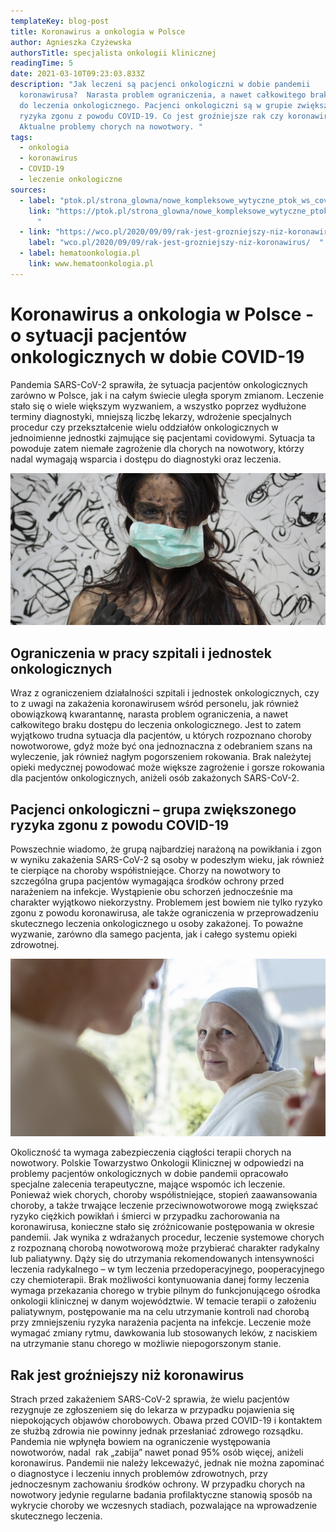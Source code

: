 ```yaml
---
templateKey: blog-post
title: Koronawirus a onkologia w Polsce
author: Agnieszka Czyżewska
authorsTitle: specjalista onkologii klinicznej
readingTime: 5
date: 2021-03-10T09:23:03.833Z
description: "Jak leczeni są pacjenci onkologiczni w dobie pandemii
  koronawirusa?  Narasta problem ograniczenia, a nawet całkowitego braku dostępu
  do leczenia onkologicznego. Pacjenci onkologiczni są w grupie zwiększonego
  ryzyka zgonu z powodu COVID-19. Co jest groźniejsze rak czy koronawirus?
  Aktualne problemy chorych na nowotwory. "
tags:
  - onkologia
  - koronawirus
  - COVID-19
  - leczenie onkologiczne
sources:
  - label: "ptok.pl/strona_glowna/nowe_kompleksowe_wytyczne_ptok_ws_covid_19  "
    link: "https://ptok.pl/strona_glowna/nowe_kompleksowe_wytyczne_ptok_ws_covid_19  \
      "
  - link: "https://wco.pl/2020/09/09/rak-jest-grozniejszy-niz-koronawirus/  "
    label: "wco.pl/2020/09/09/rak-jest-grozniejszy-niz-koronawirus/  "
  - label: hematoonkologia.pl
    link: www.hematoonkologia.pl
---
```

# Koronawirus a onkologia w Polsce - o sytuacji pacjentów onkologicznych w dobie COVID-19

Pandemia SARS-CoV-2 sprawiła, że sytuacja pacjentów onkologicznych zarówno w Polsce, jak i na całym świecie uległa sporym zmianom. Leczenie stało się o wiele większym wyzwaniem, a wszystko poprzez wydłużone terminy diagnostyki, mniejszą liczbę lekarzy, wdrożenie specjalnych procedur czy przekształcenie wielu oddziałów onkologicznych w jednoimienne jednostki zajmujące się pacjentami covidowymi. Sytuacja ta powoduje zatem niemałe zagrożenie dla chorych na nowotwory, którzy nadal wymagają wsparcia i dostępu do diagnostyki oraz leczenia.

![pandemia](img/koronawirus.jpg)



## Ograniczenia w pracy szpitali i jednostek onkologicznych

Wraz z ograniczeniem działalności szpitali i jednostek onkologicznych, czy to z uwagi na zakażenia koronawirusem wśród personelu, jak również obowiązkową kwarantannę, narasta problem ograniczenia, a nawet całkowitego braku dostępu do leczenia onkologicznego. Jest to zatem wyjątkowo trudna sytuacja dla pacjentów, u których rozpoznano choroby nowotworowe, gdyż może być ona jednoznaczna z odebraniem szans na wyleczenie, jak również nagłym pogorszeniem rokowania. Brak należytej opieki medycznej powodować może większe zagrożenie i gorsze rokowania dla pacjentów onkologicznych, aniżeli osób zakażonych SARS-CoV-2.  

## Pacjenci onkologiczni – grupa zwiększonego ryzyka zgonu z powodu COVID-19

Powszechnie wiadomo, że grupą najbardziej narażoną na powikłania i zgon w wyniku zakażenia SARS-CoV-2 są osoby w podeszłym wieku, jak również te cierpiące na choroby współistniejące. Chorzy na nowotwory to szczególna grupa pacjentów wymagająca środków ochrony przed narażeniem na infekcje. Wystąpienie obu schorzeń jednocześnie ma charakter wyjątkowo niekorzystny. Problemem jest bowiem nie tylko ryzyko zgonu z powodu koronawirusa, ale także ograniczenia w przeprowadzeniu skutecznego leczenia onkologicznego u osoby zakażonej. To poważne wyzwanie, zarówno dla samego pacjenta, jak i całego systemu opieki zdrowotnej.

![hematoonkologia](img/koronawirus2.jpg)



Okoliczność ta wymaga zabezpieczenia ciągłości terapii chorych na nowotwory. Polskie Towarzystwo Onkologii Klinicznej w odpowiedzi na problemy pacjentów onkologicznych w dobie pandemii opracowało specjalne zalecenia terapeutyczne, mające wspomóc ich leczenie. Ponieważ wiek chorych, choroby współistniejące, stopień zaawansowania choroby, a także trwające leczenie przeciwnowotworowe mogą zwiększać ryzyko ciężkich powikłań i śmierci w przypadku zachorowania na koronawirusa, konieczne stało się zróżnicowanie postępowania w okresie pandemii. Jak wynika z wdrażanych procedur, leczenie systemowe chorych z rozpoznaną chorobą nowotworową może przybierać charakter radykalny lub paliatywny. Dąży się do utrzymania rekomendowanych intensywności leczenia radykalnego – w tym leczenia przedoperacyjnego, pooperacyjnego czy chemioterapii. Brak możliwości kontynuowania danej formy leczenia wymaga przekazania chorego w trybie pilnym do funkcjonującego ośrodka onkologii klinicznej w danym województwie. W temacie terapii o założeniu paliatywnym, postępowanie ma na celu utrzymanie kontroli nad chorobą przy zmniejszeniu ryzyka narażenia pacjenta na infekcje. Leczenie może wymagać zmiany rytmu, dawkowania lub stosowanych leków, z naciskiem na utrzymanie stanu chorego w możliwie niepogorszonym stanie.

<More link="/blog/diagnostyka-i-leczenie-czerniaka-w-dobie-epidemii-koronawirusa" text="Leczenie czerniaka w pandemii - zalecenia." cta="Sprawdź" />



## Rak jest groźniejszy niż koronawirus

Strach przed zakażeniem SARS-CoV-2 sprawia, że wielu pacjentów rezygnuje ze zgłoszeniem się do lekarza w przypadku pojawienia się niepokojących objawów chorobowych. Obawa przed COVID-19 i kontaktem ze służbą zdrowia nie powinny jednak przesłaniać zdrowego rozsądku. Pandemia nie wpłynęła bowiem na ograniczenie występowania nowotworów, nadal  rak „zabija” nawet ponad 95% osób więcej, aniżeli koronawirus. Pandemii nie należy lekceważyć, jednak nie można zapominać o diagnostyce i leczeniu innych problemów zdrowotnych, przy jednoczesnym zachowaniu środków ochrony. W przypadku chorych na nowotwory jedynie regularne badania profilaktyczne stanowią sposób na wykrycie choroby we wczesnych stadiach, pozwalające na wprowadzenie skutecznego leczenia.